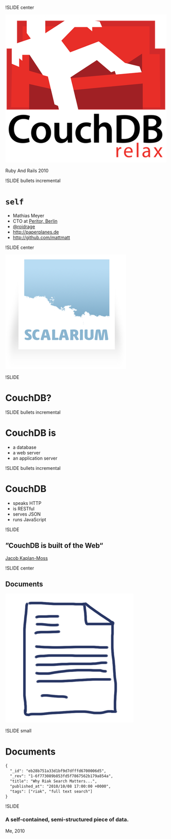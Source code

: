 !SLIDE center

![CouchDB](couchdb-logo.png)

<p class="caption">Ruby And Rails 2010</p>

!SLIDE bullets incremental

# `self` #

* Mathias Meyer
* CTO at [Peritor, Berlin](http://peritor.com)
* [@roidrage](http://twitter.com/roidrage)
* <http://paperplanes.de>
* <http://github.com/mattmatt>

!SLIDE center

<a href="http://scalarium.com"><img src="scalarium.png"/></a>

!SLIDE

# CouchDB? #

!SLIDE bullets incremental

# CouchDB is #

* a database
* a web server
* an application server

!SLIDE bullets incremental

# CouchDB #

* speaks HTTP
* is RESTful
* serves JSON
* runs JavaScript

!SLIDE

## ”CouchDB is built of the Web“ ##
<p class="caption">
<a href="http://jacobian.org/writing/of-the-web/">Jacob Kaplan-Moss</a>
</p>

!SLIDE center

## Documents ##

![Document](document.png)

!SLIDE small 

# Documents #

    {
      "_id": "eb28b751a33d1bf9d7dfffd6700006d5",
      "_rev": "1-6f773089b853fd5f7867562b179a854a",
      "title": "Why Riak Search Matters...",
      "published_at": "2010/10/08 17:00:00 +0000",
      "tags": ["riak", "full text search"]
    }

!SLIDE

### A self-contained, semi-structured piece of data. ###
<p class="caption">Me, 2010</p>
